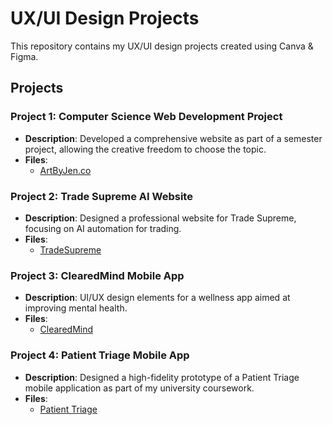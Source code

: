 # UX/UI Design Projects

This repository contains my UX/UI design projects created using Canva & Figma.

## Projects

### Project 1: Computer Science Web Development Project 
- **Description**: Developed a comprehensive website as part of a semester project, allowing the creative freedom to choose the topic.
- **Files**: 
  - [ArtByJen.co](https://github.com/jenxtembon/UX-UI-Designs/blob/main/ArtByJen.co%20Project/ArtByJen.co.html)

### Project 2: Trade Supreme AI Website
- **Description**: Designed a professional website for Trade Supreme, focusing on AI automation for trading.
- **Files**: 
  - [TradeSupreme](https://github.com/jenxtembon/jenxtembon.github.io/blob/main/Trade%20Supreme%20AI.zip)

### Project 3: ClearedMind Mobile App
- **Description**: UI/UX design elements for a wellness app aimed at improving mental health.
- **Files**:
  - [ClearedMind](https://www.figma.com/proto/I9N0io7azBR2Dup7u13t8a/Cleared-Mind?node-id=0-1&t=Y54936xr3Sk96o4s-1)

### Project 4: Patient Triage Mobile App
- **Description**: Designed a high-fidelity prototype of a Patient Triage mobile application as part of my university coursework. 
- **Files**: 
  - [Patient Triage](https://www.figma.com/proto/oKFSJQdKR9o4eyZgEp1kpj/Patient-Triage?page-id=0%3A1&node-id=99-24&node-type=frame&viewport=17%2C286%2C0.24&t=o8P5HAXj4AqSVsIB-1&scaling=scale-down&content-scaling=fixed&starting-point-node-id=1%3A733)
  

